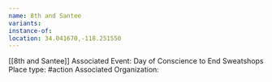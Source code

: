 ```yaml
---
name: 8th and Santee
variants: 
instance-of: 
location: 34.041670,-118.251550
---
```

[[8th and Santee]]
Associated Event: Day of Conscience to End Sweatshops
Place type: #action
Associated Organization: 

